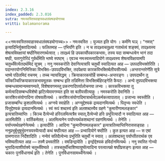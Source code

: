 ```yaml
---
index: 2.3.16
index_padded: 2.3.016
sutra: नमःस्वस्तिस्वाहास्वधालंवषड्योगाच्च
vritti: balamanorama

---
```

<<नमःस्वस्तिस्वाहास्वधालंवषड्योगाच्च>> - नमःस्वस्ति । युज्यत इति योगः । कर्मणि घञ् । "नमस्" इत्यादिभिर्युक्तादित्यर्थः । फलितमाह — एभिर्योगे इति । न च तादथ्र्यचतुथ्र्या गतार्थत्वं शङ्क्यं, तादथ्र्यस्य शेषत्वविवक्षायां षष्ठीनिवारणार्थत्वात् । तादथ्र्यं हि उपकार्योपकारकभावः, तस्य यदा सम्बन्धत्वेन भानं तदा षष्ठी, यतागुरोरिदं गुर्वर्थ॑मिति भाष्ये स्पष्टम् । एवञ्च नमःस्वस्त्यादियोगे तादथ्र्यस्य शेषत्वविक्षायामपि चतुर्थ्येवेत्येतदर्थमिदं सूत्रम् । ननु नमस्करोति देवानित्यत्रापि चतुर्थी स्यादित्यत आह — उपपदविभक्तेरिति । पदान्तरयोगनिमित्तिका विभक्तिः-उपपदविभक्ति, तदपेक्षया कारकविभक्तिर्बलीयसीत्यर्थः ।अन्तरान्तरेणे॑ति सूत्रे भाष्ये पठितमिदं वचनम् । तच्च न्यायसिद्धम् । क्रियाकारकयोर्हि सम्बन्धः-अन्तरङ्गः । उपपदार्थेन तु यत्किञ्चित्क्रियाकारकभावमूलकः सम्बन्ध इति तन्निमित्ता विभक्तिर्बहिरङ्गेति कैयटः । अन्ये तूपपदविभक्त्या सम्बन्धसामान्यमवगम्यते, विशेषावगमस्तु प्रकरणादिपर्यालोचनया लभ्यः । कारकविभक्त्या तु कर्मत्वादिसम्बन्धविशेषो झटित्येवावगम्यत इति सा बलीयसीत्याहुः । नमस्करोति देवानिति । कारशिरःसंयोगादिना तोषयतीत्यर्थः । करशिरःसंयोगादिमात्रार्थत्वेऽकर्मकत्वापातात् । प्रजाभ्यः स्वस्तीति । प्रजासम्बन्धि कुशलमित्यर्थः । अग्नये स्वाहेति । अग्न्युद्देश्यकं द्रव्यदानमित्यर्थः । पितृभ्यः स्वधेति । पित्तुद्देश्यकं द्रव्यदानमित्यर्थः । स्वं रूपं शब्दस्य॑ इति अलशब्दस्यैव ग्रहणे "कुमारीणामलङ्कार" इत्यत्रातिव्याप्तिः । किञ्च दैत्येभ्यो हरिरलमित्यत्रैव स्यात्,दैत्येभ्यो हरिः प्रभु॑रित्यादौ न स्यादित्यत आह — अलमितीति । वार्तिकमेतत् । अलमित्यनेन पर्याप्त्यर्थकशब्दानां ग्रहणमित्यर्थः । तेनेति । पर्याप्त्यर्थग्रहणेनेत्यर्थः । इत्यादीति । आदिना "कुमारीणामलङ्कार" इत्यत्रातिव्याप्तिनिराससङ्ग्रहः । ननुप्रभुर्बुभूषुर्भुवनत्रयस्ये॑त्यादौ कथं षष्ठीत्यत आह — प्रभ्वादियोगे षष्ठीति । कुत इत्यत आह — स एषां ग्रामणारात निर्देशादिति । नन्वेवं सतिदैत्येभ्यः प्रभु॑रिति चतुर्थी न स्यात् । अलंशब्दस्तु पर्याप्तीतरार्थक एव भविष्यतीत्यत आह — तस्मै प्रभवतीति । वषडिन्द्रायेति । इन्द्रोद्देश्यकं हविर्दानमित्यर्थः । ननु स्वस्ति गोभ्यो भूयादित्याशीर्वाक्ये चतुर्थ्येवेष्यते । तत्रचतुर्थी॑चाशिष्यायुष्ये॑त्यादिना परत्वात्पक्षे षष्ठीप्रसङ्गः इत्यत आह — चकारः पुनर्विधानार्थ इति । तेनेति । पुनर्विधानसामर्थ्येनेत्यर्थः । 
